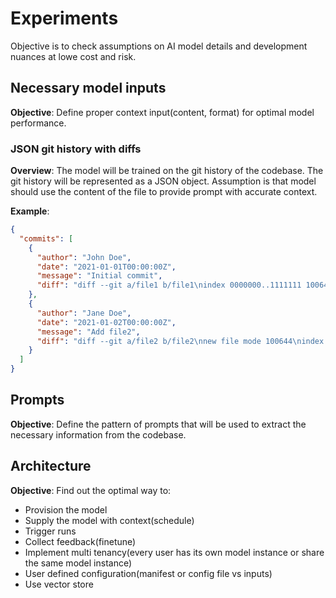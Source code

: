 # Experiments

Objective is to check assumptions on AI model details and development nuances at lowe cost and risk.

## Necessary model inputs
**Objective**: Define proper context input(content, format) for optimal model performance.

### JSON git history with diffs
**Overview**:
The model will be trained on the git history of the codebase. The git history will be represented as a JSON object.
Assumption is that model should use the content of the file to provide prompt with accurate context.

**Example**:
```json
{
  "commits": [
    {
      "author": "John Doe",
      "date": "2021-01-01T00:00:00Z",
      "message": "Initial commit",
      "diff": "diff --git a/file1 b/file1\nindex 0000000..1111111 100644\n--- a/file1\n+++ b/file1\n@@ -1,2 +1,2 @@\n-line1\n+line2\n line2\n line3\n"
    },
    {
      "author": "Jane Doe",
      "date": "2021-01-02T00:00:00Z",
      "message": "Add file2",
      "diff": "diff --git a/file2 b/file2\nnew file mode 100644\nindex 0000000..1111111\n--- /dev/null\n+++ b/file2\n@@ -0,0 +1,2 @@\n+line1\n+line2\n"
    }
  ]
}
```

## Prompts
**Objective**: Define the pattern of prompts that will be used to extract the necessary information from the codebase.

## Architecture
**Objective**: Find out the optimal way to:
- Provision the model
- Supply the model with context(schedule)
- Trigger runs
- Collect feedback(finetune)
- Implement multi tenancy(every user has its own model instance or share the same model instance)
- User defined configuration(manifest or config file vs inputs)
- Use vector store